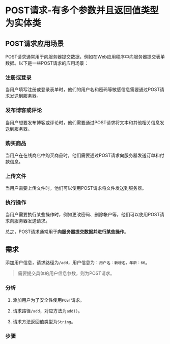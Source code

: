 # POST请求-有多个参数并且返回值类型为实体类

## POST请求应用场景

POST请求通常用于向服务器提交数据，例如在Web应用程序中向服务器提交表单数据。以下是一些POST请求的应用场景：

### 注册或登录

当用户填写注册或登录表单时，他们的用户名和密码等敏感信息需要通过POST请求发送到服务器。

### 发布博客或评论

当用户想要发布博客或评论时，他们需要通过POST请求将文本和其他相关信息发送到服务器。

### 购买商品

当用户在在线商店中购买商品时，他们需要通过POST请求向服务器发送订单和付款信息。

### 上传文件

当用户需要上传文件时，他们可以使用POST请求将文件发送到服务器。

### 执行操作

当用户需要执行某些操作时，例如更改密码、删除帐户等，他们可以使用POST请求向服务器发送请求。

总之，POST请求通常用于**向服务器提交数据并进行某些操作**。

## 需求

添加用户信息，请求路径为`/add`，用户信息为：`用户名：新增名，年龄：66`。

>需要提交具体的用户信息参数，则为POST请求。

### 分析

1. 添加用户为了安全性使用`POST`请求。

2. 请求路径`/add`，对应方法为`add()`。

3. 请求方法返回值类型为`String`。


### 步骤




